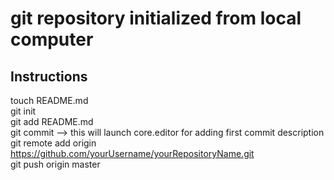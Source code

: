 # git repository initialized from local computer
## Instructions  
touch README.md  
git init  
git add README.md  
git commit --> this will launch core.editor for adding first commit description  
git remote add origin https://github.com/yourUsername/yourRepositoryName.git  
git push origin master  
 
